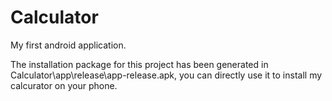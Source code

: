 # Calculator
My first android application.

The installation package for this project has been generated in Calculator\app\release\app-release.apk, 
you can directly use it to install my calcurator on your phone.
